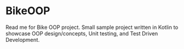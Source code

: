 # BikeOOP
Read me for Bike OOP project.
Small sample project written in Kotlin to showcase OOP design/concepts, Unit testing, and Test Driven Development. 
